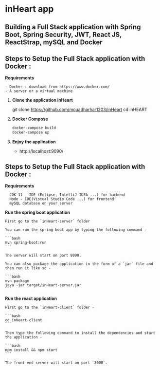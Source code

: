 # inHeart app 

## Building a Full Stack application with Spring Boot, Spring Security, JWT, React JS, ReactStrap, mySQL and Docker


## Steps to Setup the Full Stack application with Docker :

  **Requirements**

	- Docker : download from https://www.docker.com/
	- A server or a virtual machine
	

1. **Clone the application inHeart**

	git clone https://github.com/mouadharhar1203/inHeart
	cd inHEART

2. **Docker Compose**

	```bash
	docker-compose build
	docker-compose up
	```


3. **Enjoy the application**

	+ http://localhost:9090/


## Steps to Setup the Full Stack application with Docker :

  **Requirements**

      JDK 11 - IDE (Eclipse, IntelliJ IDEA ...) for backend
      Node - IDE(Vistual Studio Code ...) for frontend
      mySQL database on your server
	
**Run the spring boot application**
	
	First go to the `inHeart-server` folder 
	
	You can run the spring boot app by typing the following command -

	```bash
	mvn spring-boot:run
	```

	The server will start on port 8090.

	You can also package the application in the form of a `jar` file and then run it like so -

	```bash
	mvn package
	java -jar target/inHeart-server.jar
	```

**Run the react application**

	First go to the `inHeart-client` folder -

	```bash
	cd inHeart-client
	```

	Then type the following command to install the dependencies and start the application -

	```bash
	npm install && npm start
	```

	The front-end server will start on port `3000`.

